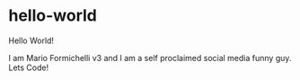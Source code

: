 # hello-world
Hello World!

I am Mario Formichelli v3 and I am a self proclaimed social media funny guy.
Lets Code!
